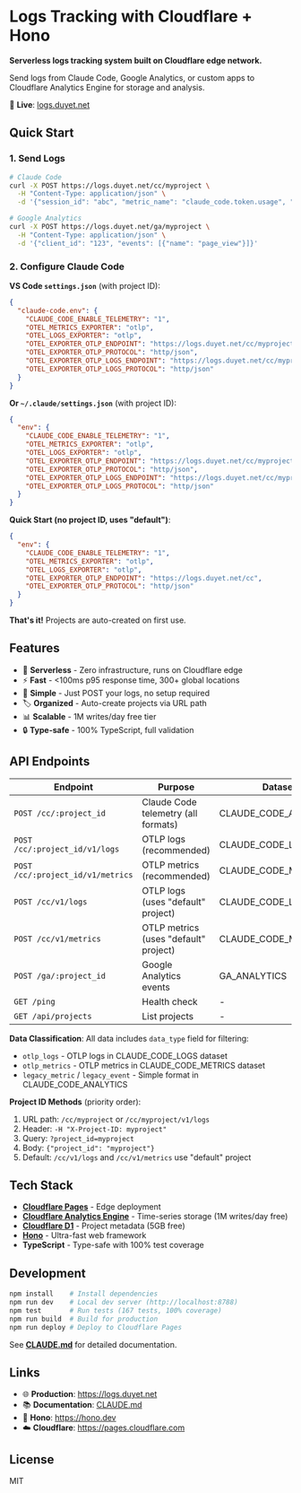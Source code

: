 # Logs Tracking with Cloudflare + Hono

**Serverless logs tracking system built on Cloudflare edge network.**

Send logs from Claude Code, Google Analytics, or custom apps to Cloudflare Analytics Engine for storage and analysis.

🚀 **Live**: [logs.duyet.net](https://logs.duyet.net)

## Quick Start

### 1. Send Logs

```bash
# Claude Code
curl -X POST https://logs.duyet.net/cc/myproject \
  -H "Content-Type: application/json" \
  -d '{"session_id": "abc", "metric_name": "claude_code.token.usage", "value": 1000}'

# Google Analytics
curl -X POST https://logs.duyet.net/ga/myproject \
  -H "Content-Type: application/json" \
  -d '{"client_id": "123", "events": [{"name": "page_view"}]}'
```

### 2. Configure Claude Code

**VS Code `settings.json`** (with project ID):
```json
{
  "claude-code.env": {
    "CLAUDE_CODE_ENABLE_TELEMETRY": "1",
    "OTEL_METRICS_EXPORTER": "otlp",
    "OTEL_LOGS_EXPORTER": "otlp",
    "OTEL_EXPORTER_OTLP_ENDPOINT": "https://logs.duyet.net/cc/myproject",
    "OTEL_EXPORTER_OTLP_PROTOCOL": "http/json",
    "OTEL_EXPORTER_OTLP_LOGS_ENDPOINT": "https://logs.duyet.net/cc/myproject",
    "OTEL_EXPORTER_OTLP_LOGS_PROTOCOL": "http/json"
  }
}
```

**Or `~/.claude/settings.json`** (with project ID):
```json
{
  "env": {
    "CLAUDE_CODE_ENABLE_TELEMETRY": "1",
    "OTEL_METRICS_EXPORTER": "otlp",
    "OTEL_LOGS_EXPORTER": "otlp",
    "OTEL_EXPORTER_OTLP_ENDPOINT": "https://logs.duyet.net/cc/myproject",
    "OTEL_EXPORTER_OTLP_PROTOCOL": "http/json",
    "OTEL_EXPORTER_OTLP_LOGS_ENDPOINT": "https://logs.duyet.net/cc/myproject",
    "OTEL_EXPORTER_OTLP_LOGS_PROTOCOL": "http/json"
  }
}
```

**Quick Start (no project ID, uses "default")**:
```json
{
  "env": {
    "CLAUDE_CODE_ENABLE_TELEMETRY": "1",
    "OTEL_METRICS_EXPORTER": "otlp",
    "OTEL_LOGS_EXPORTER": "otlp",
    "OTEL_EXPORTER_OTLP_ENDPOINT": "https://logs.duyet.net/cc",
    "OTEL_EXPORTER_OTLP_PROTOCOL": "http/json"
  }
}
```

**That's it!** Projects are auto-created on first use.

## Features

- 🚀 **Serverless** - Zero infrastructure, runs on Cloudflare edge
- ⚡ **Fast** - <100ms p95 response time, 300+ global locations
- 🎯 **Simple** - Just POST your logs, no setup required
- 🏷️ **Organized** - Auto-create projects via URL path
- 📊 **Scalable** - 1M writes/day free tier
- 🔒 **Type-safe** - 100% TypeScript, full validation

## API Endpoints

| Endpoint | Purpose | Dataset |
|----------|---------|---------|
| `POST /cc/:project_id` | Claude Code telemetry (all formats) | CLAUDE_CODE_ANALYTICS |
| `POST /cc/:project_id/v1/logs` | OTLP logs (recommended) | CLAUDE_CODE_LOGS |
| `POST /cc/:project_id/v1/metrics` | OTLP metrics (recommended) | CLAUDE_CODE_METRICS |
| `POST /cc/v1/logs` | OTLP logs (uses "default" project) | CLAUDE_CODE_LOGS |
| `POST /cc/v1/metrics` | OTLP metrics (uses "default" project) | CLAUDE_CODE_METRICS |
| `POST /ga/:project_id` | Google Analytics events | GA_ANALYTICS |
| `GET /ping` | Health check | - |
| `GET /api/projects` | List projects | - |

**Data Classification**: All data includes `data_type` field for filtering:
- `otlp_logs` - OTLP logs in CLAUDE_CODE_LOGS dataset
- `otlp_metrics` - OTLP metrics in CLAUDE_CODE_METRICS dataset
- `legacy_metric` / `legacy_event` - Simple format in CLAUDE_CODE_ANALYTICS

**Project ID Methods** (priority order):
1. URL path: `/cc/myproject` or `/cc/myproject/v1/logs`
2. Header: `-H "X-Project-ID: myproject"`
3. Query: `?project_id=myproject`
4. Body: `{"project_id": "myproject"}`
5. Default: `/cc/v1/logs` and `/cc/v1/metrics` use "default" project

## Tech Stack

- **[Cloudflare Pages](https://pages.cloudflare.com)** - Edge deployment
- **[Cloudflare Analytics Engine](https://developers.cloudflare.com/analytics/analytics-engine/)** - Time-series storage (1M writes/day free)
- **[Cloudflare D1](https://developers.cloudflare.com/d1/)** - Project metadata (5GB free)
- **[Hono](https://hono.dev)** - Ultra-fast web framework
- **TypeScript** - Type-safe with 100% test coverage

## Development

```bash
npm install    # Install dependencies
npm run dev    # Local dev server (http://localhost:8788)
npm test       # Run tests (167 tests, 100% coverage)
npm run build  # Build for production
npm run deploy # Deploy to Cloudflare Pages
```

See **[CLAUDE.md](./CLAUDE.md)** for detailed documentation.

## Links

- 🌐 **Production**: https://logs.duyet.net
- 📚 **Documentation**: [CLAUDE.md](./CLAUDE.md)
- 🔧 **Hono**: https://hono.dev
- ☁️ **Cloudflare**: https://pages.cloudflare.com

## License

MIT
